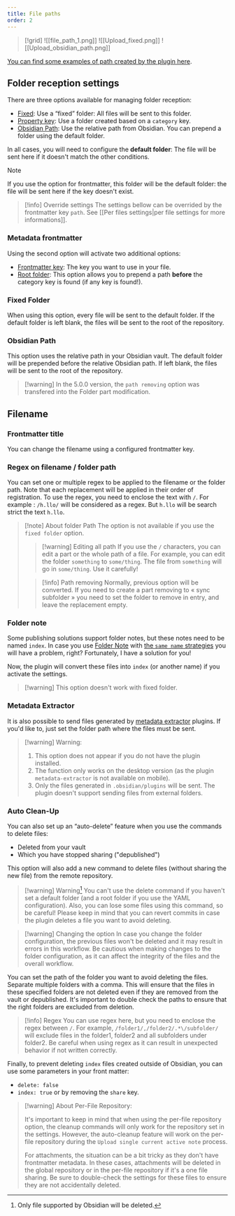 ```yaml
---
title: File paths
order: 2
---
```

> [!grid]
> ![[file_path_1.png]]
> ![[Upload_fixed.png]]
> ![[Upload_obsidian_path.png]]

[You can find some examples of path created by the plugin here](filepath_example.md).

## Folder reception settings

There are three options available for managing folder reception:

- <u>Fixed</u>: Use a “fixed” folder: All files will be sent to this folder.
- <u>Property key</u>:  Use a folder created based on a `category` key.
- <u>Obsidian Path</u>: Use the relative path from Obsidian. You can prepend a folder using the default folder.

In all cases, you will need to configure the **default folder**: The file will be sent here if it doesn't match the other conditions.

> [!note]
> If you use the option for frontmatter, this folder will be the default folder: the file will be sent here if the key doesn't exist.

> [!info] Override settings
> The settings bellow can be overrided by the frontmatter key `path`. See [[Per files settings|per file settings for more informations]].

### Metadata frontmatter

Using the second option will activate two additional options:

- <u>Frontmatter key</u>: The key you want to use in your file.
- <u>Root folder</u>: This option allows you to prepend a path **before** the category key is found (if any key is found!).

### Fixed Folder

When using this option, every file will be sent to the default folder. If the default folder is left blank, the files will be sent to the root of the repository.

### Obsidian Path

This option uses the relative path in your Obsidian vault. The default folder will be prepended before the relative Obsidian path. If left blank, the files will be sent to the root of the repository.

> [!warning] In the 5.0.0 version, the `path removing` option was transfered into the Folder part modification.


## Filename 

### Frontmatter title

You can change the filename using a configured frontmatter key.

### Regex on filename / folder path

You can set one or multiple regex to be applied to the filename or the folder path. Note that each replacement will be applied in their order of registration.
To use the regex, you need to enclose the text with `/`. For example : `/h.llo/` will be considered as a regex. But `h.llo` will be search strict the text `h.llo`.

> [!note] About folder Path 
> The option is not available if you use the `fixed folder` option.
>> [!warning] Editing all path
>> If you use the `/` characters, you can edit a part or the whole path of a file. 
>> For example, you can edit the folder `something` to `some/thing`. The file from `something` will go in `some/thing`.
>> Use it carefully!
>
>> [!info] Path removing 
>> Normally, previous option will be converted. 
>> If you need to create a part removing to « sync subfolder » you need to set the folder to remove in entry, and leave the replacement empty.


### Folder note

Some publishing solutions support folder notes, but these notes need to be named `index`. In case you use [Folder Note](https://github.com/aidenlx/alx-folder-note) with [the `same name` strategies](https://github.com/aidenlx/alx-folder-note/wiki/folder-note-pref) you will have a problem, right?
Fortunately, I have a solution for you!

Now, the plugin will convert these files into `index` (or another name) if you activate the settings.

> [!warning] This option doesn't work with fixed folder.


### Metadata Extractor

It is also possible to send files generated by [metadata extractor](https://github.com/kometenstaub/metadata-extractor) plugins. If you'd like to, just set the folder path where the files must be sent.

> [!warning] Warning:
> 1. This option does not appear if you do not have the plugin installed.
> 2. The function only works on the desktop version (as the plugin `metadata-extractor` is not available on mobile).
> 3. Only the files generated in `.obsidian/plugins` will be sent. The plugin doesn't support sending files from external folders.

### Auto Clean-Up

You can also set up an “auto-delete” feature when you use the commands to delete files:

- Deleted from your vault
- Which you have stopped sharing ("depublished")

This option will also add a new command to delete files (without sharing the new file) from the remote repository.


> [!warning] Warning[^1]
> You can't use the delete command if you haven't set a default folder (and a root folder if you use the YAML configuration).
> Also, you can lose some files using this command, so be careful!
> Please keep in mind that you can revert commits in case the plugin deletes a file you want to avoid deleting.

> [!warning] Changing the option
> In case you change the folder configuration, the previous files won't be deleted and it may result in errors in this workflow. Be cautious when making changes to the folder configuration, as it can affect the integrity of the files and the overall workflow.

You can set the path of the folder you want to avoid deleting the files. Separate multiple folders with a comma. This will ensure that the files in these specified folders are not deleted even if they are removed from the vault or depublished. It's important to double check the paths to ensure that the right folders are excluded from deletion.

> [!info] Regex
> You can use regex here, but you need to enclose the regex between `/`.
> For example, `/folder1/,/folder2/.*\/subfolder/` will exclude files in the folder1, folder2 and all subfolders under folder2. Be careful when using regex as it can result in unexpected behavior if not written correctly.

Finally, to prevent deleting `index` files created outside of Obsidian, you can use some parameters in your front matter:

- `delete: false`
- `index: true` or by removing the `share` key.

> [!warning] About Per-File Repository:
>
> It's important to keep in mind that when using the per-file repository option, the cleanup commands will only work for the repository set in the settings. However, the auto-cleanup feature will work on the per-file repository during the `Upload single current active note` process.
>
> For attachments, the situation can be a bit tricky as they don't have frontmatter metadata. In these cases, attachments will be deleted in the global repository or in the per-file repository if it's a one file sharing. Be sure to double-check the settings for these files to ensure they are not accidentally deleted.

[^1]: Only file supported by Obsidian will be deleted.